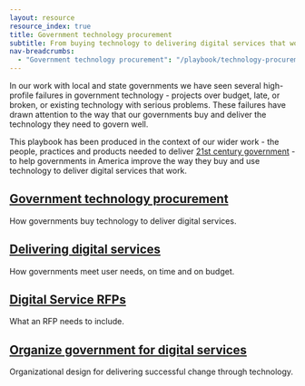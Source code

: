```yaml
---
layout: resource
resource_index: true
title: Government technology procurement
subtitle: From buying technology to delivering digital services that work.
nav-breadcrumbs:
  - "Government technology procurement": "/playbook/technology-procurement/"
---
```


In our work with local and state governments we have seen several high-profile failures in government technology - projects over budget, late, or broken, or existing technology with serious problems. These failures have drawn attention to the way that our governments buy and deliver the technology they need to govern well. 

This playbook has been produced in the context of our wider work - the people, practices and products needed to deliver [21st century government](/governments/principles/) - to help governments in America improve the way they buy and use technology to deliver digital services that work.

## [Government technology procurement](/playbooks/technology-procurement/background/)

How governments buy technology to deliver digital services. 

## [Delivering digital services](/playbooks/technology-procurement/best-practices/)

How governments meet user needs, on time and on budget. 

## [Digital Service RFPs](/playbooks/technology-procurement/rfp-recommendations/)

What an RFP needs to include. 

## [Organize government for digital services](/playbooks/technology-procurement/organization-recommendations/)

Organizational design for delivering successful change through technology.
